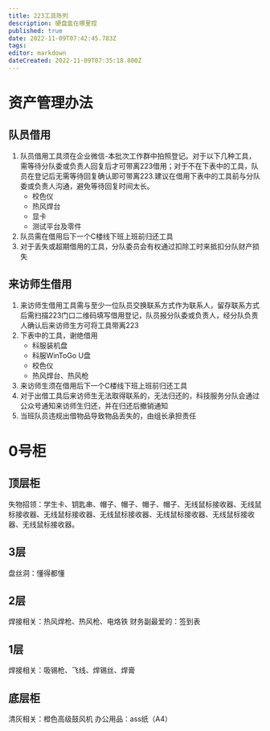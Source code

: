 ```yaml
---
title: 223工具陈列
description: 硬盘盒在哪里捏
published: true
date: 2022-11-09T07:42:45.783Z
tags: 
editor: markdown
dateCreated: 2022-11-09T07:35:18.800Z
---
```


# 资产管理办法
## 队员借用  
1. 队员借用工具须在企业微信-本批次工作群中拍照登记。对于以下几种工具，需等待分队委或负责人回复后才可带离223借用；对于不在下表中的工具，队员在登记后无需等待回复确认即可带离223.建议在借用下表中的工具前与分队委或负责人沟通，避免等待回复时间太长。 
    - 校色仪  
    - 热风焊台  
    - 显卡  
    - 测试平台及零件  
2. 队员需在借用后下一个C楼线下班上班前归还工具
3. 对于丢失或超期借用的工具，分队委员会有权通过扣除工时来抵扣分队财产损失
## 来访师生借用
1. 来访师生借用工具需与至少一位队员交换联系方式作为联系人，留存联系方式后需扫描223门口二维码填写借用登记，队员报分队委或负责人，经分队负责人确认后来访师生方可将工具带离223
2. 下表中的工具，谢绝借用
    - 科服装机盘
    - 科服WinToGo U盘
    - 校色仪
    - 热风焊台、热风枪
3. 来访师生须在借用后下一个C楼线下班上班前归还工具
4. 对于出借工具后来访师生无法取得联系的，无法归还的，科技服务分队会通过公众号通知来访师生归还，并在归还后撤销通知
5. 当班队员违规出借物品导致物品丢失的，由组长承担责任

# 0号柜
## 顶层柜 
失物招领：学生卡、钥匙串、帽子、帽子、帽子、帽子、无线鼠标接收器、无线鼠标接收器、无线鼠标接收器、无线鼠标接收器、无线鼠标接收器、无线鼠标接收器、无线鼠标接收器。
## 3层 
盘丝洞：懂得都懂
## 2层
焊接相关：热风焊枪、热风枪、电烙铁
财务副最爱的：签到表
## 1层
焊接相关：吸锡枪、飞线、焊锡丝、焊膏
## 底层柜
清灰相关：橙色高级鼓风机
办公用品：ass纸（A4）